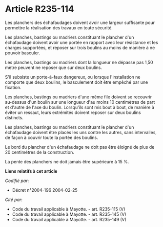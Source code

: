 # Article R235-114

Les planchers des échafaudages doivent avoir une largeur suffisante pour permettre la réalisation des travaux en toute
sécurité.

Les planches, bastings ou madriers constituant le plancher d'un échafaudage doivent avoir une portée en rapport avec leur
résistance et les charges supportées, et reposer sur trois boulins au moins de manière à ne pouvoir basculer.

Les planches, bastings ou madriers dont la longueur ne dépasse pas 1,50 mètre peuvent ne reposer que sur deux boulins.

S'il subsiste un porte-à-faux dangereux, ou lorsque l'installation ne comporte que deux boulins, le basculement doit être
empêché par une fixation.

Les planches, bastings ou madriers d'une même file doivent se recouvrir au-dessus d'un boulin sur une longueur d'au moins 10
centimètres de part et d'autre de l'axe du boulin. Lorsqu'ils sont mis bout à bout, de manière à éviter un ressaut, leurs
extrémités doivent reposer sur deux boulins distincts.

Les planches, bastings ou madriers constituant le plancher d'un échafaudage doivent être placés les uns contre les autres,
sans intervalles, de façon à couvrir toute la portée des boulins.

Le bord du plancher d'un échafaudage ne doit pas être éloigné de plus de 20 centimètres de la construction.

La pente des planchers ne doit jamais être supérieure à 15 %.

**Liens relatifs à cet article**

_Codifié par_:

  - Décret n°2004-196 2004-02-25

_Cité par_:

  - Code du travail applicable à Mayotte. - art. R235-115 (V)
  - Code du travail applicable à Mayotte. - art. R235-145 (V)
  - Code du travail applicable à Mayotte. - art. R235-149 (V)
